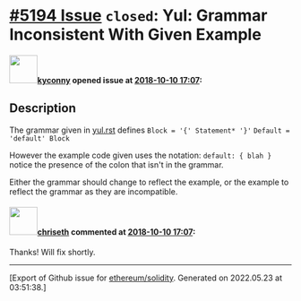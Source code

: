 # [\#5194 Issue](https://github.com/ethereum/solidity/issues/5194) `closed`: Yul: Grammar Inconsistent With Given Example

#### <img src="https://avatars.githubusercontent.com/u/967286?v=4" width="50">[kyconny](https://github.com/kyconny) opened issue at [2018-10-10 17:07](https://github.com/ethereum/solidity/issues/5194):

## Description

The grammar given in [yul.rst](https://github.com/ethereum/solidity/blob/develop/docs/yul.rst) defines
`Block = '{' Statement* '}'`
`Default = 'default' Block`

However the example code given uses the notation:
`default: { blah }`
notice the presence of the colon that isn't in the grammar.

Either the grammar should change to reflect the example, or the example to reflect the grammar as they are incompatible.


#### <img src="https://avatars.githubusercontent.com/u/9073706?v=4" width="50">[chriseth](https://github.com/chriseth) commented at [2018-10-10 17:07](https://github.com/ethereum/solidity/issues/5194#issuecomment-428689997):

Thanks! Will fix shortly.


-------------------------------------------------------------------------------



[Export of Github issue for [ethereum/solidity](https://github.com/ethereum/solidity). Generated on 2022.05.23 at 03:51:38.]

